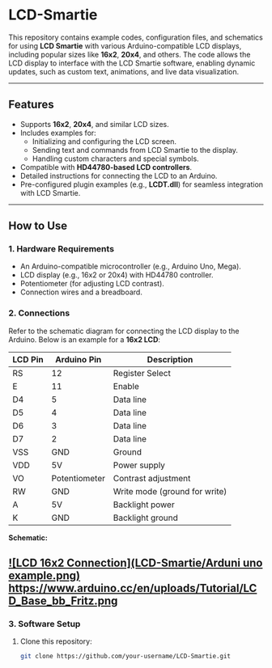 # LCD-Smartie

This repository contains example codes, configuration files, and schematics for using **LCD Smartie** with various Arduino-compatible LCD displays, including popular sizes like **16x2**, **20x4**, and others. The code allows the LCD display to interface with the LCD Smartie software, enabling dynamic updates, such as custom text, animations, and live data visualization.

---

## Features
- Supports **16x2**, **20x4**, and similar LCD sizes.
- Includes examples for:
  - Initializing and configuring the LCD screen.
  - Sending text and commands from LCD Smartie to the display.
  - Handling custom characters and special symbols.
- Compatible with **HD44780-based LCD controllers**.
- Detailed instructions for connecting the LCD to an Arduino.
- Pre-configured plugin examples (e.g., **LCDT.dll**) for seamless integration with LCD Smartie.

---

## How to Use

### 1. **Hardware Requirements**
- An Arduino-compatible microcontroller (e.g., Arduino Uno, Mega).
- LCD display (e.g., 16x2 or 20x4) with HD44780 controller.
- Potentiometer (for adjusting LCD contrast).
- Connection wires and a breadboard.

### 2. **Connections**
Refer to the schematic diagram for connecting the LCD display to the Arduino. Below is an example for a **16x2 LCD**:

| LCD Pin | Arduino Pin | Description                   |
|---------|-------------|-------------------------------|
| RS      | 12          | Register Select              |
| E       | 11          | Enable                       |
| D4      | 5           | Data line                    |
| D5      | 4           | Data line                    |
| D6      | 3           | Data line                    |
| D7      | 2           | Data line                    |
| VSS     | GND         | Ground                       |
| VDD     | 5V          | Power supply                 |
| VO      | Potentiometer | Contrast adjustment          |
| RW      | GND         | Write mode (ground for write) |
| A       | 5V          | Backlight power              |
| K       | GND         | Backlight ground             |

**Schematic:**

[![LCD 16x2 Connection](LCD-Smartie/Arduni uno example.png)](https://www.arduino.cc/en/uploads/Tutorial/LCD_Base_bb_Fritz.png)
https://www.arduino.cc/en/uploads/Tutorial/LCD_Base_bb_Fritz.png
---

### 3. **Software Setup**
1. Clone this repository:
   ```bash
   git clone https://github.com/your-username/LCD-Smartie.git

